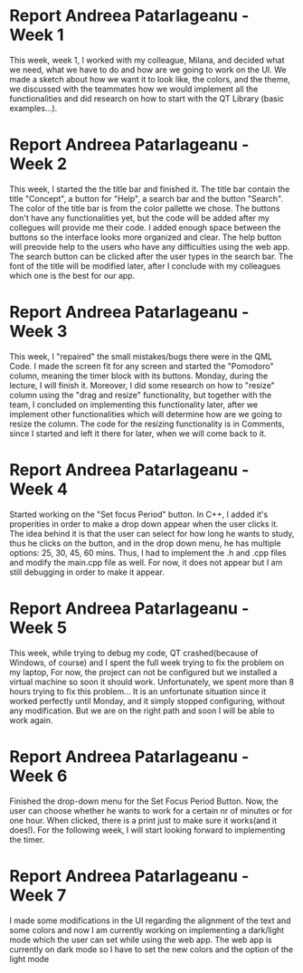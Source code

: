 # Report Andreea Patarlageanu - Week 1
This week, week 1, I worked with my colleague, Milana, and decided what we need, what we have to do and how are we going to work on the UI. We made a sketch about how we want it to look like, the colors, and the theme, we discussed with the teammates how we would implement all the functionalities and did research on how to start with the QT Library (basic examples…).

# Report Andreea Patarlageanu - Week 2
This week, I started the the title bar and finished it. The title bar contain the title "Concept", a button for "Help", a search bar and the button "Search". The color of the title bar is from the color pallette we chose. The buttons don't have any functionalities yet, but the code will be added after my collegues will provide me their code. I added enough space between the buttons so the interface looks more organized and clear. The help button will preovide help to the users who have any difficulties using the web app. The search button can be clicked after the user types in the search bar. The font of the title will be modified later, after I conclude with my colleagues which one is the best for our app.

# Report Andreea Patarlageanu - Week 3
This week, I "repaired" the small mistakes/bugs there were in the QML Code. I made the screen fit for any screen and started the "Pomodoro" column, meaning the timer block with its buttons. Monday, during the lecture, I will finish it. Moreover, I did some research on how to "resize" column using the "drag and resize" functionality,
but together with the team, I concluded on implementing this functionality later, after we implement other functionalities which will determine how are we going to resize the column. The code for the resizing functionality is in Comments, since I started and left it there for later, when we will come back to it.

# Report Andreea Patarlageanu - Week 4 
Started working on the "Set focus Period" button. In C++, I added it's properities in order to make a drop down appear when the user clicks it. The idea behind it is that the user can select for how long he wants to study, thus he clicks on the button, and in the drop down menu, he has multiple options: 25, 30, 45, 60 mins. 
Thus, I had to implement the .h and .cpp files and modify the main.cpp file as well. For now, it does not appear but I am still debugging in order to make it appear.  

# Report Andreea Patarlageanu - Week 5 
This week, while trying to debug my code, QT crashed(because of Windows, of course) and I spent the full week trying to fix the problem on my laptop, For now, the project can not be configured but we installed a virtual machine so soon it should work. Unfortunately, we spent more than 8 hours trying to fix this problem... 
It is an unfortunate situation since it worked perfectly until Monday, and it simply stopped configuring, without any modification. But we are on the right path and soon I will be able to work again.

# Report Andreea Patarlageanu - Week 6
Finished the drop-down menu for the Set Focus Period Button. Now, the user can choose whether he wants to work for a certain nr of minutes or for one hour. When clicked, there is a print just to make sure it works(and it does!). For the following week, I will start looking forward to implementing the timer.

# Report Andreea Patarlageanu - Week 7
I made some modifications in the UI regarding the alignment of the text and some colors and now I am currently working on implementing a dark/light mode which the user can set while using the web app. The web app is currently on dark mode so I have to set the new colors and the option of the light mode
